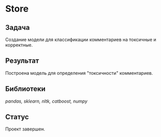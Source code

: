 # Store

## Задача
Создание модели для классификации комментариев на токсичные и корректные.

## Результат
Построена модель для определения "токсичности" комментариев.


## Библиотеки
*pandas, sklearn, nltk, catboost, numpy*

## Статус
Проект завершен.
